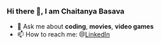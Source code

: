 ### Hi there 👋, I am Chaitanya Basava


- 💬 Ask me about **coding**, **movies**, **video games**
- 📫 How to reach me: @[LinkedIn](https://www.linkedin.com/in/basava-sai-naga-viswa-chaitanya-665083172/)

<!--
**chaitnayabasava/chaitnayabasava** is a ✨ _special_ ✨ repository because its `README.md` (this file) appears on your GitHub profile.

Here are some ideas to get you started:

- 🔭 I’m currently working on ...
- 🌱 I’m currently learning ...
- 👯 I’m looking to collaborate on ...
- 🤔 I’m looking for help with ...
- 💬 Ask me about ...
- 📫 How to reach me: ...
- 😄 Pronouns: ...
- ⚡ Fun fact: ...
- 📝 <a href="https://drive.google.com/file/d/1RerlZojd0hoQrBvK0cUUxNJHzGnVT1YU/view?usp=sharing" target="_blank">Resume</a>
-->
